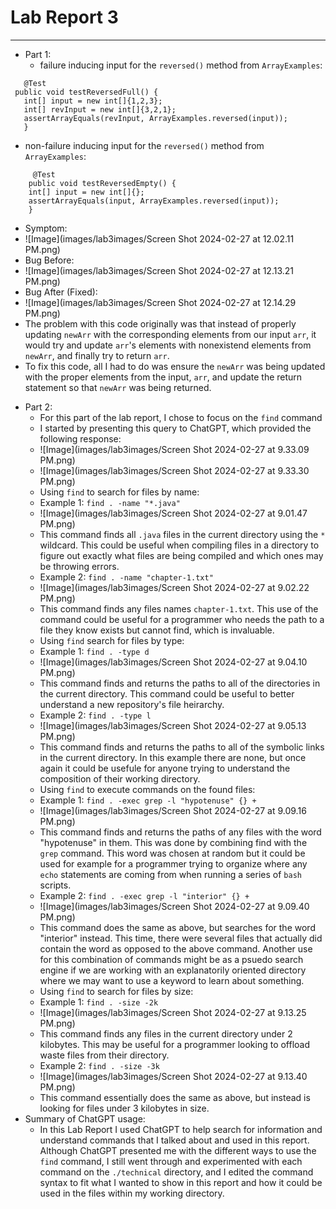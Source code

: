 # Lab Report 3
---
* Part 1:
  - failure inducing input for the `reversed()` method from `ArrayExamples`:
 ```
    @Test
  public void testReversedFull() {
    int[] input = new int[]{1,2,3};
    int[] revInput = new int[]{3,2,1};
    assertArrayEquals(revInput, ArrayExamples.reversed(input));
    }
```
  - non-failure inducing input for the `reversed()` method from `ArrayExamples`:
```
     @Test
    public void testReversedEmpty() {
    int[] input = new int[]{};
    assertArrayEquals(input, ArrayExamples.reversed(input));
    }
```
  - Symptom:
  - ![Image](images/lab3images/Screen Shot 2024-02-27 at 12.02.11 PM.png)
  - Bug Before:
  - ![Image](images/lab3images/Screen Shot 2024-02-27 at 12.13.21 PM.png)
  - Bug After (Fixed):
  - ![Image](images/lab3images/Screen Shot 2024-02-27 at 12.14.29 PM.png)
  - The problem with this code originally was that instead of properly updating `newArr` with the corresponding elements from our input `arr`, it would try and update `arr`'s elements with nonexistend elements from `newArr`, and finally try to return `arr`.
  - To fix this code, all I had to do was ensure the `newArr` was being updated with the proper elements from the input, `arr`, and update the return statement so that `newArr` was being returned.
* Part 2:
  - For this part of the lab report, I chose to focus on the `find` command
  - I started by presenting this query to ChatGPT, which provided the following response:
  - ![Image](images/lab3images/Screen Shot 2024-02-27 at 9.33.09 PM.png)
  - ![Image](images/lab3images/Screen Shot 2024-02-27 at 9.33.30 PM.png)
  - Using `find` to search for files by name:
  - Example 1: `find . -name "*.java"`
  - ![Image](images/lab3images/Screen Shot 2024-02-27 at 9.01.47 PM.png)
  - This command finds all `.java` files in the current directory using the `*` wildcard. This could be useful when compiling files in a directory to figure out exactly what files are being compiled and which ones may be throwing errors.
  - Example 2: `find . -name "chapter-1.txt"`
  - ![Image](images/lab3images/Screen Shot 2024-02-27 at 9.02.22 PM.png)
  - This command finds any files names `chapter-1.txt`. This use of the command could be useful for a programmer who needs the path to a file they know exists but cannot find, which is invaluable.
  - Using `find` search for files by type:
  - Example 1: `find . -type d`
  - ![Image](images/lab3images/Screen Shot 2024-02-27 at 9.04.10 PM.png)
  - This command finds and returns the paths to all of the directories in the current directory. This command could be useful to better understand a new repository's file heirarchy.
  - Example 2: `find . -type l`
  - ![Image](images/lab3images/Screen Shot 2024-02-27 at 9.05.13 PM.png)
  - This command finds and returns the paths to all of the symbolic links in the current directory. In this example there are none, but once again it could be usefule for anyone trying to understand the composition of their working directory.
  - Using `find` to execute commands on the found files:
  - Example 1: `find . -exec grep -l "hypotenuse" {} +`
  - ![Image](images/lab3images/Screen Shot 2024-02-27 at 9.09.16 PM.png)
  - This command finds and returns the paths of any files with the word "hypotenuse" in them. This was done by combining find with the `grep` command. This word was chosen at random but it could be used for example for a programmer trying to organize where any `echo` statements are coming from when running a series of `bash` scripts.
  - Example 2: `find . -exec grep -l "interior" {} +`
  - ![Image](images/lab3images/Screen Shot 2024-02-27 at 9.09.40 PM.png)
  - This command does the same as above, but searches for the word "interior" instead. This time, there were several files that actually did contain the word as opposed to the above command. Another use for this combination of commands might be as a psuedo search engine if we are working with an explanatorily oriented directory where we may want to use a keyword to learn about something.
  - Using `find` to search for files by size:
  - Example 1: `find . -size -2k`
  - ![Image](images/lab3images/Screen Shot 2024-02-27 at 9.13.25 PM.png)
  - This command finds any files in the current directory under 2 kilobytes. This may be useful for a programmer looking to offload waste files from their directory.
  - Example 2: `find . -size -3k`
  - ![Image](images/lab3images/Screen Shot 2024-02-27 at 9.13.40 PM.png)
  - This command essentially does the same as above, but instead is looking for files under 3 kilobytes in size. 
* Summary of ChatGPT usage:
  - In this Lab Report I used ChatGPT to help search for information and understand commands that I talked about and used in this report. Although ChatGPT presented me with the different ways to use the `find` command, I still went through and experimented with each command on the `./technical` directory, and I edited the command syntax to fit what I wanted to show in this report and how it could be used in the files within my working directory.
